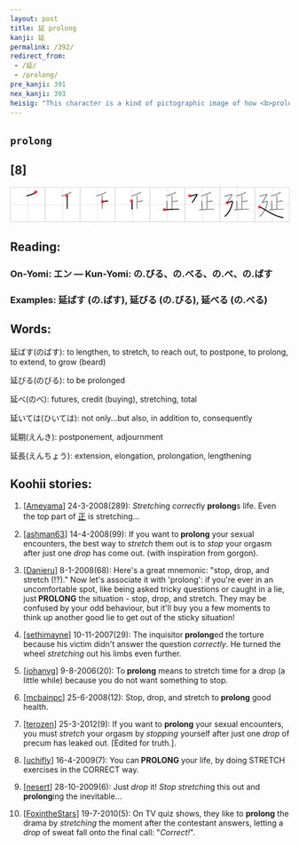 ```yaml
---
layout: post
title: 延 prolong
kanji: 延
permalink: /392/
redirect_from:
 - /延/
 - /prolong/
pre_kanji: 391
nex_kanji: 393
heisig: "This character is a kind of pictographic image of how <b>prolonging</b> is a clever way of <i>stopping</i> things by trying to <i>stretch</i> them out a little bit at a time (the extra <i>drop</i> at the top of <i>stop</i>). Be sure to get a concrete image of this process, by imagining yourself <b>prolonging</b> something you can really, physically, <i>stretch</i>."
---
```


## `prolong`

## [8]

<div class="stroke"><img src="../images/E5BBB6.png" /></div>

## Reading:

### On-Yomi: エン &mdash; Kun-Yomi: の.びる、の.べる、の.べ、の.ばす

### Examples: 延ばす (の.ばす), 延びる (の.びる), 延べる (の.べる)

## Words:

延ばす(のばす): to lengthen, to stretch, to reach out, to postpone, to prolong, to extend, to grow (beard)

延びる(のびる): to be prolonged

延べ(のべ): futures, credit (buying), stretching, total

延いては(ひいては): not only...but also, in addition to, consequently

延期(えんき): postponement, adjournment

延長(えんちょう): extension, elongation, prolongation, lengthening

## Koohii stories:

1) [<a href="http://kanji.koohii.com/profile/Ameyama">Ameyama</a>] 24-3-2008(289): <em>Stretch</em>ing <em>correct</em>ly <strong>prolong</strong>s life. Even the top part of   <a href="http://jisho.org/kanji/details/正">正</a>   is stretching... 

2) [<a href="http://kanji.koohii.com/profile/ashman63">ashman63</a>] 14-4-2008(99): If you want to<strong> prolong</strong> your sexual encounters, the best way to <em>stretch</em> them out is to <em>stop</em> your orgasm after just one <em>drop</em> has come out. (with inspiration from gorgon). 

3) [<a href="http://kanji.koohii.com/profile/Danieru">Danieru</a>] 8-1-2008(68): Here&#039;s a great mnemonic: &quot;stop, drop, and stretch (!?).&quot; Now let&#039;s associate it with &#039;prolong&#039;: if you&#039;re ever in an uncomfortable spot, like being asked tricky questions or caught in a lie, just<strong> PROLONG</strong> the situation - stop, drop, and stretch. They may be confused by your odd behaviour, but it&#039;ll buy you a few moments to think up another good lie to get out of the sticky situation! 

4) [<a href="http://kanji.koohii.com/profile/sethimayne">sethimayne</a>] 10-11-2007(29): The inquisitor<strong> prolong</strong>ed the torture because his victim didn&#039;t answer the question <em>correctly</em>. He turned the wheel <em>stretching</em> out his limbs even further. 

5) [<a href="http://kanji.koohii.com/profile/johanvg">johanvg</a>] 9-8-2006(20): To<strong> prolong</strong> means to stretch time for a drop (a little while) because you do not want something to stop. 

6) [<a href="http://kanji.koohii.com/profile/mcbainpc">mcbainpc</a>] 25-6-2008(12): Stop, drop, and stretch to<strong> prolong</strong> good health. 

7) [<a href="http://kanji.koohii.com/profile/terozen">terozen</a>] 25-3-2012(9): If you want to <strong>prolong</strong> your sexual encounters, you must <em>stretch</em> your orgasm by <em>stopping</em> yourself after just one <em>drop</em> of precum has leaked out. [Edited for truth.]. 

8) [<a href="http://kanji.koohii.com/profile/uchifly">uchifly</a>] 16-4-2009(7): You can<strong> PROLONG</strong> your life, by doing STRETCH exercises in the CORRECT way. 

9) [<a href="http://kanji.koohii.com/profile/nesert">nesert</a>] 28-10-2009(6): Just <em>drop</em> it! <em>Stop stretch</em>ing this out and<strong> prolong</strong>ing the inevitable... 

10) [<a href="http://kanji.koohii.com/profile/FoxintheStars">FoxintheStars</a>] 19-7-2010(5): On TV quiz shows, they like to <strong>prolong</strong> the drama by <em>stretching</em> the moment after the contestant answers, letting a <em>drop</em> of sweat fall onto the final call: &quot;<em>Correct!</em>&quot;. 
